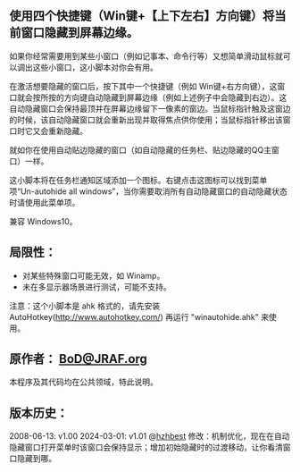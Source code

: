 ## 使用四个快捷键（Win键+【上下左右】方向键）将当前窗口隐藏到屏幕边缘。

如果你经常需要用到某些小窗口（例如记事本、命令行等）又想简单滑动鼠标就可以调出这些小窗口，这小脚本对你会有用。

在激活想要隐藏的窗口后，按下其中一个快捷键（例如 Win键+右方向键），这窗口就会按所按的方向键自动隐藏到屏幕边缘（例如上述例子中会隐藏到右边）。这自动隐藏窗口会保持最顶并在屏幕边缘留下一像素的窗边。当鼠标指针触及这窗边的时候，该自动隐藏窗口就会重新出现并取得焦点供你使用；当鼠标指针移出该窗口时它又会重新隐藏。

就如你在使用自动贴边隐藏的窗口（如自动隐藏的任务栏、贴边隐藏的QQ主窗口）一样。

这小脚本将在任务栏通知区域添加一个图标。右键点击这图标可以找到菜单项“Un-autohide all windows”，当你需要取消所有自动隐藏窗口的自动隐藏状态时请使用此菜单项。

兼容 Windows10。
## 局限性： 

 * 对某些特殊窗口可能无效，如 Winamp。
 * 未在多显示器场景进行测试，可能不支持。

注意：这个小脚本是 ahk 格式的，请先安装 AutoHotkey(http://www.autohotkey.com/) 再运行 "winautohide.ahk" 来使用。

## 原作者： BoD@JRAF.org

本程序及其代码均在公共领域，特此说明。

## 版本历史：

2008-06-13: v1.00
2024-03-01: v1.01 @[hzhbest](https://github.com/hzhbest/winautohide/) 修改：机制优化，现在在自动隐藏窗口打开菜单时该窗口会保持显示；增加初始隐藏时的过渡移动，让你看清窗口隐藏到哪。
